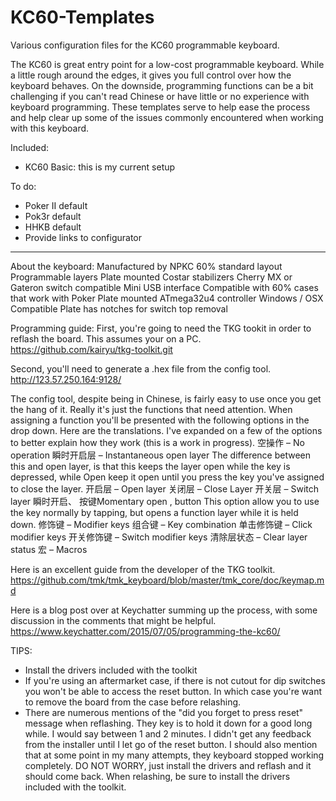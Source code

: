 # KC60-Templates
Various configuration files for the KC60 programmable keyboard.

The KC60 is great entry point for a low-cost programmable keyboard. While a little rough around the edges, it gives you full control over how the keyboard behaves. On the downside, programming functions can be a bit challenging if you can't read Chinese or have little or no experience with keyboard programming. These templates serve to help ease the process and help clear up some of the issues commonly encountered when working with this keyboard.

Included:
<ul>
<li>KC60 Basic: this is my current setup</li>
</ul>

To do:
<ul>
<li>Poker II default</li>
<li>Pok3r default</li>
<li>HHKB default</li>
<li>Provide links to configurator</li>
</ul>

<hr>

About the keyboard:
Manufactured by NPKC
60% standard layout
Programmable layers
Plate mounted Costar stabilizers
Cherry MX or Gateron switch compatible
Mini USB interface
Compatible with 60% cases that work with Poker
Plate mounted
ATmega32u4 controller
Windows / OSX Compatible
Plate has notches for switch top removal


Programming guide:
First, you're going to need the TKG tookit in order to reflash the board. This assumes your on a PC.
https://github.com/kairyu/tkg-toolkit.git

Second, you'll need to generate a .hex file from the config tool.
http://123.57.250.164:9128/

The config tool, despite being in Chinese, is fairly easy to use once you get the hang of it. Really it's just the functions that need attention. When assigning a function you'll be presented with the following options in the drop down. Here are the translations. I've expanded on a few of the options to better explain how they work (this is a work in progress).
空操作 – No operation
瞬时开启层 – Instantaneous open layer
The difference between this and open layer, is that this keeps the layer open while the key is depressed, while Open keep it open until you press the key you've assigned to close the layer.
开启层 – Open layer
关闭层 – Close Layer
开关层 – Switch layer
瞬时开启、 按键Momentary open , button
This option allow you to use the key normally by tapping, but opens a function layer while it is held down.
修饰键 – Modifier keys
组合键 – Key combination
单击修饰键 – Click modifier keys
开关修饰键 – Switch modifier keys
清除层状态 – Clear layer status
宏 – Macros

Here is an excellent guide from the developer of the TKG toolkit. 
https://github.com/tmk/tmk_keyboard/blob/master/tmk_core/doc/keymap.md

Here is a blog post over at Keychatter summing up the process, with some discussion in the comments that might be helpful.
https://www.keychatter.com/2015/07/05/programming-the-kc60/

TIPS:
-  Install the drivers included with the toolkit
-  If you're using an aftermarket case, if there is not cutout for dip switches you won't be able to access the reset button. In which case you're want to remove the board from the case before relashing.
-  There are numerous mentions of the "did you forget to press reset" message when reflashing. They key is to hold it down for a good long while. I would say between 1 and 2 minutes. I didn't get any feedback from the installer until I let go of the reset button. I should also mention that at some point in my many attempts, they keyboard stopped working completely. DO NOT WORRY, just install the drivers and reflash and it should come back.
When relashing, be sure to install the drivers included with the toolkit. 

